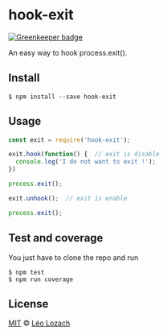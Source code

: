 # hook-exit

[![Greenkeeper badge](https://badges.greenkeeper.io/Leelow/hook-exit.svg)](https://greenkeeper.io/)

<!--- [![NPM downloads][downloads-image]][downloads-url] --->
<!--- [![Build Status][travis-image]][travis-url] --->
<!--- [![Build Status][appveyor-image]][appveyor-url] --->
<!--- [![Dependencies][dependencies-image]][dependencies-url] --->
<!--- [![Dev-dependencies][dev-dependencies-image]][dev-dependencies-url] --->
<!--- [![JavaScript Style Guide][javascript-standard-image]][javascript-standard-url] --->

An easy way to hook process.exit().

## Install

```
$ npm install --save hook-exit
```

## Usage

```js
const exit = require('hook-exit');

exit.hook(function() {  // exit is disable
  console.log('I do not want to exit !');
})

process.exit(); 

exit.unhook();  // exit is enable

process.exit();

```

## Test and coverage
You just have to clone the repo and run

```
$ npm test
$ npm run coverage
```

## License

[MIT](LICENSE) © [Léo Lozach](https://github.com/Leelow)

<!--- [downloads-image]: https://img.shields.io/npm/dt/nightmare-screenshot-selector.svg?maxAge=3600 --->
<!--- [downloads-url]: https://www.npmjs.com/package/nightmare-screenshot-selector --->
<!--- [travis-image]: https://travis-ci.org/Leelow/nightmare-screenshot-selector.svg?branch=master --->
<!--- [travis-url]: https://travis-ci.org/Leelow/nightmare-screenshot-selector --->
<!--- [appveyor-image]: https://ci.appveyor.com/api/projects/status/qd3uu82sk5qc41ii?svg=true --->
<!--- [appveyor-url]: https://ci.appveyor.com/project/Leelow/nightmare-screenshot-selector --->
<!--- [codacy-grade-image]: https://api.codacy.com/project/badge/Grade/290aa0752e4643dd8200c6a1d2a90e29 --->
<!--- [codacy-grade-url]: https://www.codacy.com/app/Leelow/nightmare-screenshot-selector?utm_source=github.com&amp;utm_medium=referral&amp;utm_content=Leelow/nightmare-screenshot-selector&amp;utm_campaign=Badge_Grade --->
<!--- [dependencies-image]: https://david-dm.org/leelow/nightmare-screenshot-selector/status.svg --->
<!--- [dependencies-url]: https://david-dm.org/leelow/nightmare-screenshot-selector?type=dev --->
<!--- [dev-dependencies-image]: https://david-dm.org/leelow/nightmare-screenshot-selector/dev-status.svg --->
<!--- [dev-dependencies-url]: https://david-dm.org/leelow/nightmare-screenshot-selector?type=dev --->
<!--- [javascript-standard-image]: https://img.shields.io/badge/code%20style-standard-brightgreen.svg --->
<!--- [javascript-standard-url]: http://standardjs.com/ --->
